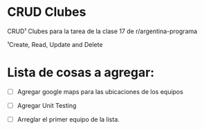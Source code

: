 # CRUD Clubes
CRUD¹ Clubes para la tarea de la clase 17 de r/argentina-programa

¹Create, Read, Update and Delete

# Lista de cosas a agregar:
- [ ] Agregar google maps para las ubicaciones de los equipos
- [ ] Agregar Unit Testing
- [ ] Arreglar el primer equipo de la lista.

